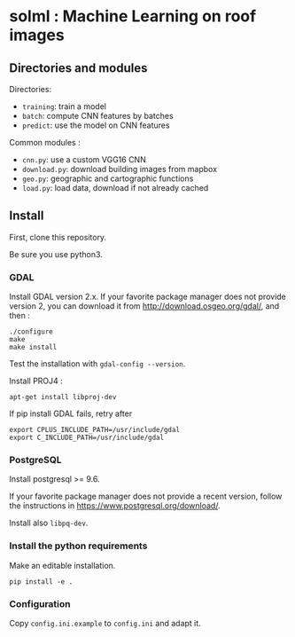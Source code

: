 # solml : Machine Learning on roof images

## Directories and modules

Directories:

* `training`: train a model
* `batch`: compute CNN features by batches
* `predict`: use the model on CNN features

Common modules :

* `cnn.py`: use a custom VGG16 CNN
* `download.py`: download building images from mapbox
* `geo.py`: geographic and cartographic functions
* `load.py`: load data, download if not already cached


## Install

First, clone this repository.

Be sure you use python3.

### GDAL

Install GDAL version 2.x. If your favorite package manager does not provide version 2, you can download it from http://download.osgeo.org/gdal/, and then :

```
./configure
make
make install
```

Test the installation with `gdal-config --version`.

Install PROJ4 :

```
apt-get install libproj-dev
```

If pip install GDAL fails, retry after

````
export CPLUS_INCLUDE_PATH=/usr/include/gdal
export C_INCLUDE_PATH=/usr/include/gdal
````


### PostgreSQL

Install postgresql >= 9.6.

If your favorite package manager does not provide a recent version, follow the instructions in https://www.postgresql.org/download/.

Install also `libpq-dev`.


### Install the python requirements

Make an editable installation.

`pip install -e .`


### Configuration

Copy `config.ini.example` to `config.ini` and adapt it.
